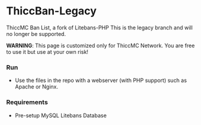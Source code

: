 # ThiccBan-Legacy
ThiccMC Ban List, a fork of Litebans-PHP
This is the legacy branch and will no longer be supported.

**WARNING**: This page is customized only for ThiccMC Network. You are free to use it but use at your own risk!

### Run
- Use the files in the repo with a webserver (with PHP support) such as Apache or Nginx.

### Requirements
- Pre-setup MySQL Litebans Database
